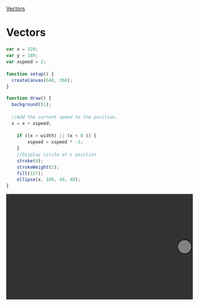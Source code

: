 [Vectors](./)  



# Vectors

```js
var x = 320;
var y = 180;
var xspeed = 2;

function setup() {
  createCanvas(640, 360);
}
```

```js
function draw() {
  background(51);

  //Add the current speed to the position.
  x = x + xspeed;

    if ((x > width) || (x < 0 )) {
        xspeed = xspeed * -1;
    }
    //Display circle at x position
    stroke(0);
    strokeWeight(2);
    fill(127);
    ellipse(x, 180, 48, 48);
}
```
<img src ="img/vectors.gif"/>
